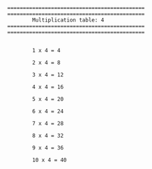 
    ============================================
    ============================================
            Multiplication table: 4
    ============================================
    ============================================

    
            1 x 4 = 4
        
            2 x 4 = 8
        
            3 x 4 = 12
        
            4 x 4 = 16
        
            5 x 4 = 20
        
            6 x 4 = 24
        
            7 x 4 = 28
        
            8 x 4 = 32
        
            9 x 4 = 36
        
            10 x 4 = 40
        
    